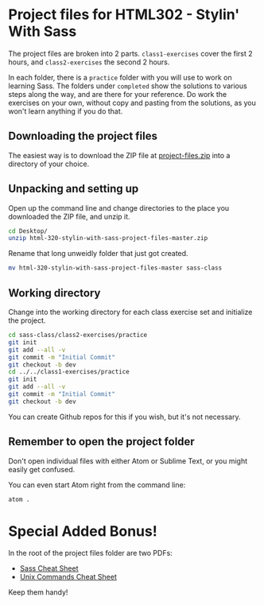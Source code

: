 # Project files for HTML302 - Stylin' With Sass

The project files are broken into 2 parts. `class1-exercises` cover
the first 2 hours, and `class2-exercises` the second 2 hours.

In each folder, there is a `practice` folder with you will use to work
on learning Sass. The folders under `completed` show the solutions to
various steps along the way, and are there for your reference. Do work
the exercises on your own, without copy and pasting from the
solutions, as you won't learn anything if you do that.

## Downloading the project files

The easiest way is to download the ZIP file at
[project-files.zip](https://github.com/tamouse/html-320-stylin-with-sass-project-files/archive/master.zip)
into a directory of your choice.

## Unpacking and setting up

Open up the command line and change directories to the place you
downloaded the ZIP file, and unzip it.

``` bash
cd Desktop/
unzip html-320-stylin-with-sass-project-files-master.zip
```

Rename that long unweidly folder that just got created.

``` bash
mv html-320-stylin-with-sass-project-files-master sass-class
```

## Working directory

Change into the working directory for each class exercise set and
initialize the project.

``` bash
cd sass-class/class2-exercises/practice
git init
git add --all -v
git commit -m "Initial Commit"
git checkout -b dev
cd ../../class1-exercises/practice
git init
git add --all -v
git commit -m "Initial Commit"
git checkout -b dev
```

You can create Github repos for this if you wish, but it's not
necessary.

## Remember to open the **project folder**

Don't open individual files with either Atom or Sublime Text, or you
might easily get confused.

You can even start Atom right from the command line:

``` bash
atom .
```

# Special Added Bonus!

In the root of the project files folder are two PDFs:

* [Sass Cheat Sheet](sass-cheat-sheet.pdf)
* [Unix Commands Cheat Sheet](unix-commands-cheat-sheet.pdf)

Keep them handy!
